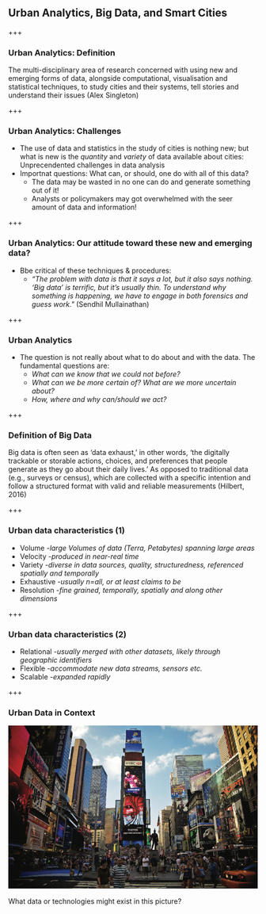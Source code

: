 ## Urban Analytics, Big Data, and Smart Cities

+++
### Urban Analytics: Definition
The multi-disciplinary area of research concerned with using new and emerging forms of data, alongside computational, visualisation and statistical techniques, to study cities and their systems, tell stories and understand their issues (Alex Singleton)

+++ 
### Urban Analytics: Challenges
- The use of data and statistics in the study of cities is nothing new; but what is new is the *quantity* and *variety* of data available about cities: Unprecendented challenges in data analysis
- Importnat questions: What can, or should, one do with all of this data?
    - The data may be wasted in no one can do and generate something out of it!
    - Analysts or policymakers may got overwhelmed with the seer amount of data and information! 

+++ 
### Urban Analytics: Our attitude toward these new and emerging data?
- Bbe critical of these techniques & procedures: 
    - *“The problem with data is that it says a lot, but it also says nothing. ‘Big data’ is terrific, but it’s usually thin. To understand why something is happening, we have to engage in both forensics and guess work."* (Sendhil Mullainathan)

+++ 
### Urban Analytics
- The question is not really about what to do about and with the data. The fundamental questions are:
    - *What can we know that we could not before?*
    - *What can we be more certain of? What are we more uncertain about?*
    - *How, where and why can/should we act?*

+++
### Definition of Big Data
Big data is often seen as ‘data exhaust,’ in other words, ‘the digitally trackable or storable actions, choices, and preferences that people generate as they go about their daily lives.’ As opposed to traditional data (e.g., surveys or census), which are collected with a specific intention and follow a structured format with valid and reliable measurements (Hilbert, 2016)

+++
### Urban data characteristics (1)

- Volume -*large Volumes of data (Terra, Petabytes) spanning large areas*
- Velocity -*produced in near-real time*
- Variety -*diverse in data sources, quality, structuredness, referenced spatially and temporally*
- Exhaustive -*usually n=all, or at least claims to be*
- Resolution -*fine grained, temporally, spatially and along other dimensions*

+++
### Urban data characteristics (2)
- Relational -*usually merged with other datasets, likely through geographic identifiers*
- Flexible -*accommodate new data streams, sensors etc.*
- Scalable -*expanded rapidly*

+++
### Urban Data in Context
![Times Square NYC](assets/img/Small_Picture1_Times_Square.png)

What data or technologies might exist in this picture?
